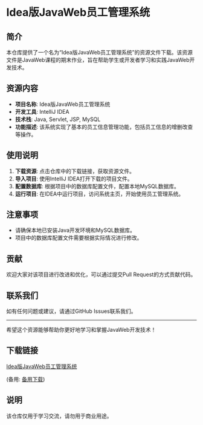 # Idea版JavaWeb员工管理系统

## 简介

本仓库提供了一个名为“Idea版JavaWeb员工管理系统”的资源文件下载。该资源文件是JavaWeb课程的期末作业，旨在帮助学生或开发者学习和实践JavaWeb开发技术。

## 资源内容

- **项目名称**: Idea版JavaWeb员工管理系统
- **开发工具**: IntelliJ IDEA
- **技术栈**: Java, Servlet, JSP, MySQL
- **功能描述**: 该系统实现了基本的员工信息管理功能，包括员工信息的增删改查等操作。

## 使用说明

1. **下载资源**: 点击仓库中的下载链接，获取资源文件。
2. **导入项目**: 使用IntelliJ IDEA打开下载的项目文件。
3. **配置数据库**: 根据项目中的数据库配置文件，配置本地MySQL数据库。
4. **运行项目**: 在IDEA中运行项目，访问系统主页，开始使用员工管理系统。

## 注意事项

- 请确保本地已安装Java开发环境和MySQL数据库。
- 项目中的数据库配置文件需要根据实际情况进行修改。

## 贡献

欢迎大家对该项目进行改进和优化，可以通过提交Pull Request的方式贡献代码。

## 联系我们

如有任何问题或建议，请通过GitHub Issues联系我们。

---

希望这个资源能够帮助你更好地学习和掌握JavaWeb开发技术！

## 下载链接
[Idea版JavaWeb员工管理系统](https://pan.quark.cn/s/44a2497e962f) 

(备用: [备用下载](https://pan.baidu.com/s/1Sz0TGqKmqgDbHXaR0b3Xsg?pwd=1234))

## 说明

该仓库仅用于学习交流，请勿用于商业用途。
